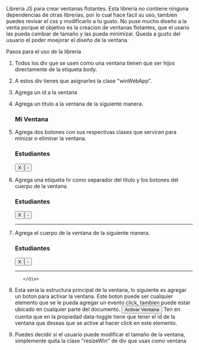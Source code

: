 Libreria JS para crear ventanas flotantes.
Esta libreria no contiene ninguna dependencias de otras librerias, por lo cual hace facil su uso, tambien puedes revisar el css y modificarlo a tu gusto.
No puse mucho diseño a la venta porque el objetivo es la creacion de ventanas flotantes, que el usario las pueda cambiar de tamaño y las pueda minimizar.
Queda a gusto del usuario el poder moejorar el diseño de la ventana.

Pasos para el uso de la libreria
1. Todos los div que se usen como una ventana tienen que ser hijos directamente de la etiqueta body.
2. A estos div tienes que asignarles la clase "winWebApp".
3. Agrega un id a la ventana
    <div class="winWebApp resizeWin" id="miVentana"> 
    </div>
4. Agrega un titulo a la ventana de la siguiente manera.
    <idv class="winWebApp" id="miVentana">
       <h3 class="titleWin">Mi Ventana</h3>
    </div>
5. Agrega dos botones con sus respectivas clases que serviran para minizar o eliminar la ventana.
    <idv class="winWebApp" id="miVentana">
        <h3 class="titleWin">Estudiantes</h3>
        <button class="controlWinClose">X</button><button class="controlWinMinimize">-</button>
    </div>
6. Agrega una etiqueta hr como separador del titulo y los botones del cuerpo de la ventana.
    <idv class="winWebApp" id="miVentana">
        <h3 class="titleWin">Estudiantes</h3>
        <button class="controlWinClose">X</button><button class="controlWinMinimize">-</button>
        <hr class="controlHrWin">
    </div>
7. Agrega el cuerpo de la ventana de la siguiente manera.
     <idv class="winWebApp" id="miVentana">
          <h3 class="titleWin">Estudiantes</h3>
          <button class="controlWinClose">X</button><button class="controlWinMinimize">-</button>
          <hr class="controlHrWin">
          <div class="bodyWin">

          </div>
      </div>
8. Esta seria la estructura principal de la ventana, lo siguiente es agregar un boton para activar la ventana.
   Este boton puede ser cualquier elemento que se le pueda agregar un evento click, tambien puede estar ubicado en cualquier parte del documento.
    <button class="activeWin" data-toggle="estudiante">Activar Ventana</button>
   Ten en cuenta que en la propiedad data-toggle tiene que tener el id de la ventana que deseas que se active al hacer click en este elemento.
9. Puedes decidir si el usuario puede modificar el tamaño de la ventana, simplemente quita la clase "resizeWin" de div que usas como ventana

